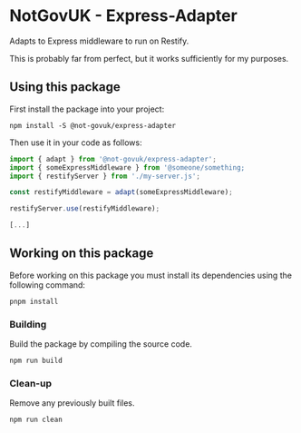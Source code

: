 NotGovUK - Express-Adapter
==========================

Adapts to Express middleware to run on Restify.

This is probably far from perfect, but it works sufficiently for my purposes.


Using this package
------------------

First install the package into your project:

```shell
npm install -S @not-govuk/express-adapter
```

Then use it in your code as follows:

```js
import { adapt } from '@not-govuk/express-adapter';
import { someExpressMiddleware } from '@someone/something;
import { restifyServer } from './my-server.js';

const restifyMiddleware = adapt(someExpressMiddleware);

restifyServer.use(restifyMiddleware);

[...]
```


Working on this package
-----------------------

Before working on this package you must install its dependencies using
the following command:

```shell
pnpm install
```


### Building

Build the package by compiling the source code.

```shell
npm run build
```


### Clean-up

Remove any previously built files.

```shell
npm run clean
```
